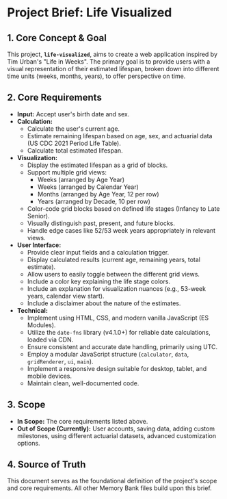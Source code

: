 # Project Brief: Life Visualized

## 1. Core Concept & Goal

This project, **`life-visualized`**, aims to create a web application inspired by Tim Urban's "Life in Weeks". The primary goal is to provide users with a visual representation of their estimated lifespan, broken down into different time units (weeks, months, years), to offer perspective on time.

## 2. Core Requirements

*   **Input:** Accept user's birth date and sex.
*   **Calculation:**
    *   Calculate the user's current age.
    *   Estimate remaining lifespan based on age, sex, and actuarial data (US CDC 2021 Period Life Table).
    *   Calculate total estimated lifespan.
*   **Visualization:**
    *   Display the estimated lifespan as a grid of blocks.
    *   Support multiple grid views:
        *   Weeks (arranged by Age Year)
        *   Weeks (arranged by Calendar Year)
        *   Months (arranged by Age Year, 12 per row)
        *   Years (arranged by Decade, 10 per row)
    *   Color-code grid blocks based on defined life stages (Infancy to Late Senior).
    *   Visually distinguish past, present, and future blocks.
    *   Handle edge cases like 52/53 week years appropriately in relevant views.
*   **User Interface:**
    *   Provide clear input fields and a calculation trigger.
    *   Display calculated results (current age, remaining years, total estimate).
    *   Allow users to easily toggle between the different grid views.
    *   Include a color key explaining the life stage colors.
    *   Include an explanation for visualization nuances (e.g., 53-week years, calendar view start).
    *   Include a disclaimer about the nature of the estimates.
*   **Technical:**
    *   Implement using HTML, CSS, and modern vanilla JavaScript (ES Modules).
    *   Utilize the `date-fns` library (v4.1.0+) for reliable date calculations, loaded via CDN.
    *   Ensure consistent and accurate date handling, primarily using UTC.
    *   Employ a modular JavaScript structure (`calculator`, `data`, `gridRenderer`, `ui`, `main`).
    *   Implement a responsive design suitable for desktop, tablet, and mobile devices.
    *   Maintain clean, well-documented code.

## 3. Scope

*   **In Scope:** The core requirements listed above.
*   **Out of Scope (Currently):** User accounts, saving data, adding custom milestones, using different actuarial datasets, advanced customization options.

## 4. Source of Truth

This document serves as the foundational definition of the project's scope and core requirements. All other Memory Bank files build upon this brief.
